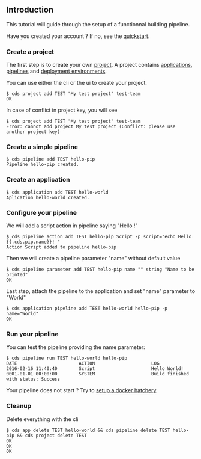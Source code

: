 ## Introduction

This tutorial will guide through the setup of a functionnal building pipeline.

Have you created your account ? If no, see the [quickstart](/doc/overview/quickstart.md).


### Create a project

The first step is to create your own [project](/overview/project).
A project contains [applications](/overview/application), [pipelines](/overview/pipeline)
and [deployment environments](/overview/environment).

You can use either the cli or the ui to create your project.

```shell
$ cds project add TEST "My test project" test-team
OK
```

In case of conflict in project key, you will see
```shell
$ cds project add TEST "My test project" test-team
Error: cannot add project My test project (Conflict: please use another project key)
```

### Create a simple pipeline

```shell
$ cds pipeline add TEST hello-pip
Pipeline hello-pip created.
```

### Create an application 

```shell
$ cds application add TEST hello-world
Aplication hello-world created.
```

### Configure your pipeline

We will add a script action in pipeline saying "Hello <something> !"

```shell
$ cds pipeline action add TEST hello-pip Script -p script="echo Hello {{.cds.pip.name}}! "
Action Script added to pipeline hello-pip
```

Then we will create a pipeline parameter "name" without default value

```shell
$ cds pipeline parameter add TEST hello-pip name "" string "Name to be printed"
OK
```

Last step, attach the pipeline to the application and set "name" parameter to "World"

```shell
$ cds application pipeline add TEST hello-world hello-pip -p name="World"
OK
```

### Run your pipeline

You can test the pipeline providing the name parameter:
```shell
$ cds pipeline run TEST hello-world hello-pip
DATE                       ACTION                     LOG
2016-02-16 11:40:40        Script                     Hello World!
0001-01-01 00:00:00        SYSTEM                     Build finished with status: Success
```

Your pipeline does not start ? Try to [setup a docker hatchery](/doc/tutorial/first-hatchery.md)

### Cleanup

Delete everything with the cli
```shell
$ cds app delete TEST hello-world && cds pipeline delete TEST hello-pip && cds project delete TEST
OK
OK
OK
```

